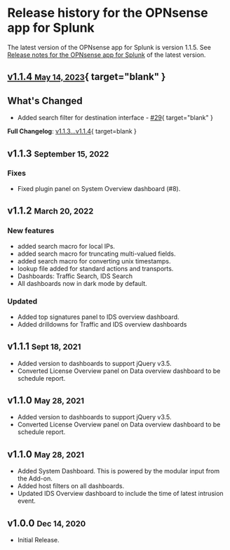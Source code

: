 # Release history for the OPNsense app for Splunk

The latest version of the OPNsense app for Splunk is version 1.1.5. See [Release notes for the OPNsense app for Splunk](../../releases/) of the latest version.

## [v1.1.4 <small>May 14, 2023</small>](https://github.com/rba-community/Opnsense_App_for_Splunk/releases/tag/v1.1.4){ target="blank" }

## What's Changed

* Added search filter for destination interface - [#29](https://github.com/rba-community/Opnsense_App_for_Splunk/issues/29){ target="blank" }

**Full Changelog**: [v1.1.3...v1.1.4](https://github.com/rba-community/Opnsense_App_for_Splunk/compare/v1.1.3...v1.1.4){ target=blank }

## v1.1.3 <small>September 15, 2022</small>

### Fixes

- Fixed plugin panel on System Overview dashboard (#8).

## v1.1.2 <small>March 20, 2022</small>

### New features

- added search macro for local IPs.
- added search macro for truncating multi-valued fields.
- added search macro for converting unix timestamps.
- lookup file added for standard actions and transports.
- Dashboards: Traffic Search, IDS Search
- All dashboards now in dark mode by default.

### Updated

- Added top signatures panel to IDS overview dashboard.
- Added drilldowns for Traffic and IDS overview dashboards

## v1.1.1 <small>Sept 18, 2021</small>

- Added version to dashboards to support jQuery v3.5.
- Converted License Overview panel on Data overview dashboard to be schedule report.

## v1.1.0 <small>May 28, 2021</small>

- Added version to dashboards to support jQuery v3.5.
- Converted License Overview panel on Data overview dashboard to be schedule report.

## v1.1.0 <small>May 28, 2021</small>

- Added System Dashboard. This is powered by the modular input from the Add-on.
- Added host filters on all dashboards.
- Updated IDS Overview dashboard to include the time of latest intrusion event.

## v1.0.0 <small>Dec 14, 2020</small>

- Initial Release.
